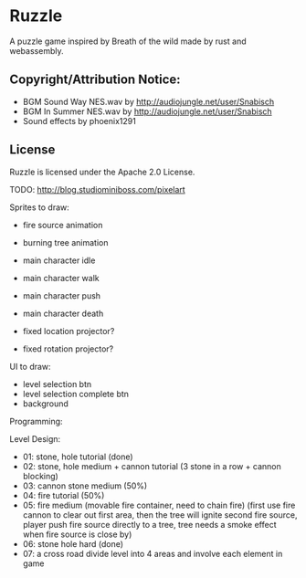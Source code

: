 # Ruzzle

A puzzle game inspired by Breath of the wild made by rust and webassembly.

## Copyright/Attribution Notice:

* BGM Sound Way NES.wav by http://audiojungle.net/user/Snabisch
* BGM In Summer NES.wav by http://audiojungle.net/user/Snabisch
* Sound effects by phoenix1291

## License
Ruzzle is licensed under the Apache 2.0 License.

TODO:
http://blog.studiominiboss.com/pixelart

Sprites to draw:

- fire source animation
- burning tree animation
- main character idle
- main character walk
- main character push
- main character death

- fixed location projector?
- fixed rotation projector?

UI to draw:
- level selection btn
- level selection complete btn
- background

Programming:

Level Design:
- 01: stone, hole tutorial (done)
- 02: stone, hole medium + cannon tutorial (3 stone in a row + cannon blocking)
- 03: cannon stone medium (50%)
- 04: fire tutorial (50%)
- 05: fire medium (movable fire container, need to chain fire) (first use fire cannon to clear out first area, then the tree will ignite second fire source, player push fire source directly to a tree, tree needs a smoke effect when fire source is close by)
- 06: stone hole hard (done)
- 07: a cross road divide level into 4 areas and involve each element in game